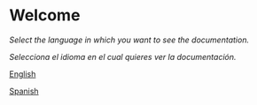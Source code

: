 # Welcome

*Select the language in which you want to see the documentation.*

*Selecciona el idioma en el cual quieres ver la documentación.*

[English](https://github.com/DavidTorresBrandlive/more-docs/blob/master/en/TABLE-OF-CONTENT.md)

[Spanish](https://github.com/DavidTorresBrandlive/more-docs/blob/master/es/TABLA-DE-CONTENIDO.md)